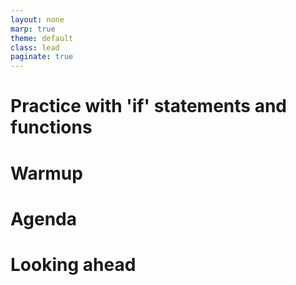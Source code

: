 ```yaml
---
layout: none
marp: true
theme: default
class: lead
paginate: true
---
```


<!-- headingDivider: 1 -->
<!-- backgroundColor: black -->
<!-- class: invert -->
# Practice with 'if' statements and functions

# **Warmup**
		
# **Agenda**
		
# **Looking ahead**